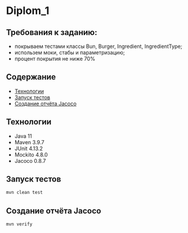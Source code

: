 # Diplom_1

## Требования к заданию:
- покрываем тестами классы Bun, Burger, Ingredient, IngredientType;
- использем моки, стабы и параметризацию;
- процент покрытия не ниже 70%

## Содержание
- [Технологии](#Технологии)
- [Запуск тестов](#Запуск-тестов)
- [Создание отчёта Jacoco](#Создание-отчёта-Jacoco)

## Технологии
* Java 11
* Maven 3.9.7
* JUnit 4.13.2
* Mockito 4.8.0
* Jacoco 0.8.7

## Запуск тестов

```bash
mvn clean test
```

## Создание отчёта Jacoco

```bash
mvn verify
```
